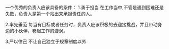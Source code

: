 一个优秀的负责人应该具备的条件：
1.勇于担当
在工作当中,不管是遇到困难还是失败，负责人是第一个站出来承担责任的人。

2.率先垂范
每当有目标或者任务时，负责人应该积极的去迎接挑战，并且带动身边的小伙伴，卷起工作的漩涡。

3.严以律己
不让自己独立于规章制度以外
